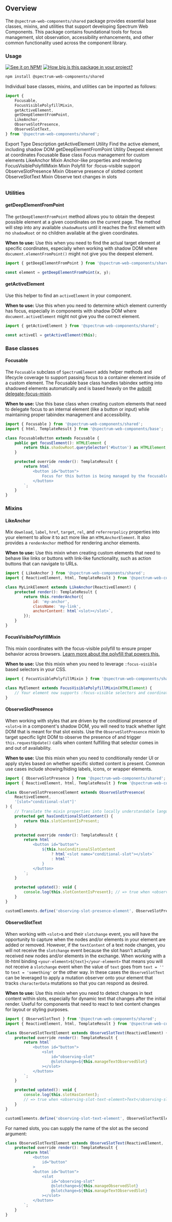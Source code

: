 ## Overview

The `@spectrum-web-components/shared` package provides essential base classes, mixins, and utilities that support developing Spectrum Web Components. This package contains foundational tools for focus management, slot observation, accessibility enhancements, and other common functionality used across the component library.

### Usage

[![See it on NPM!](https://img.shields.io/npm/v/@spectrum-web-components/shared?style=for-the-badge)](https://www.npmjs.com/package/@spectrum-web-components/shared)
[![How big is this package in your project?](https://img.shields.io/bundlephobia/minzip/@spectrum-web-components/shared?style=for-the-badge)](https://bundlephobia.com/result?p=@spectrum-web-components/shared)

```bash
npm install @spectrum-web-components/shared
```

Individual base classes, mixins, and utilities can be imported as follows:

```javascript
import {
    Focusable,
    FocusVisiblePolyfillMixin,
    getActiveElement,
    getDeepElementFromPoint,
    LikeAnchor,
    ObserveSlotPresence,
    ObserveSlotText,
} from '@spectrum-web-components/shared';
```

<div style="margin-block-end: 2rem">
    <sp-table>
        <sp-table-head>
            <sp-table-head-cell>Export</sp-table-head-cell>
            <sp-table-head-cell>Type</sp-table-head-cell>
            <sp-table-head-cell>Description</sp-table-head-cell>
        </sp-table-head>
        <sp-table-body>
            <sp-table-row>
                <sp-table-cell>getActiveElement</sp-table-cell>
                <sp-table-cell>Utility</sp-table-cell>
                <sp-table-cell>Find the active element, including shadow DOM</sp-table-cell>
            </sp-table-row>
            <sp-table-row>
                <sp-table-cell>getDeepElementFromPoint</sp-table-cell>
                <sp-table-cell>Utility</sp-table-cell>
                <sp-table-cell>Deepest element at coordinates</sp-table-cell>
            </sp-table-row>
            <sp-table-row>
                <sp-table-cell>Focusable</sp-table-cell>
                <sp-table-cell>Base class</sp-table-cell>
                <sp-table-cell>Focus management for custom elements</sp-table-cell>
            </sp-table-row>
            <sp-table-row>
                <sp-table-cell>LikeAnchor</sp-table-cell>
                <sp-table-cell>Mixin</sp-table-cell>
                <sp-table-cell>Anchor-like properties and rendering</sp-table-cell>
            </sp-table-row>
            <sp-table-row>
                <sp-table-cell>FocusVisiblePolyfillMixin</sp-table-cell>
                <sp-table-cell>Mixin</sp-table-cell>
                <sp-table-cell>Polyfill for :focus-visible support</sp-table-cell>
            </sp-table-row>
            <sp-table-row>
                <sp-table-cell>ObserveSlotPresence</sp-table-cell>
                <sp-table-cell>Mixin</sp-table-cell>
                <sp-table-cell>Observe presence of slotted content</sp-table-cell>
            </sp-table-row>
            <sp-table-row>
                <sp-table-cell>ObserveSlotText</sp-table-cell>
                <sp-table-cell>Mixin</sp-table-cell>
                <sp-table-cell>Observe text changes in slots</sp-table-cell>
            </sp-table-row>
        </sp-table-body>
    </sp-table>
</div>

### Utilities

#### getDeepElementFromPoint

The `getDeepElementFromPoint` method allows you to obtain the deepest possible element at a given coordinates on the current page. The method will step into any available `shadowRoot`s until it reaches the first element with no `shadowRoot` or no children available at the given coordinates.

**When to use:** Use this when you need to find the actual target element at specific coordinates, especially when working with shadow DOM where `document.elementFromPoint()` might not give you the deepest element.

```javascript
import { getDeepElementFromPoint } from '@spectrum-web-components/shared';

const element = getDeepElementFromPoint(x, y);
```

#### getActiveElement

Use this helper to find an `activeElement` in your component.

**When to use:** Use this when you need to determine which element currently has focus, especially in components with shadow DOM where `document.activeElement` might not give you the correct element.

```javascript
import { getActiveElement } from '@spectrum-web-components/shared';

const activeEl = getActiveElement(this);
```

### Base classes

#### Focusable

The `Focusable` subclass of `SpectrumElement` adds helper methods and lifecycle coverage to support passing focus to a container element inside of a custom element. The Focusable base class handles tabindex setting into shadowed elements automatically and is based heavily on the [aybolit delegate-focus-mixin](https://github.com/web-padawan/aybolit/blob/master/packages/core/src/mixins/delegate-focus-mixin.js).

**When to use:** Use this base class when creating custom elements that need to delegate focus to an internal element (like a button or input) while maintaining proper tabindex management and accessibility.

```javascript
import { Focusable } from '@spectrum-web-components/shared';
import { html, TemplateResult } from '@spectrum-web-components/base';

class FocusableButton extends Focusable {
    public get focusElement(): HTMLElement {
        return this.shadowRoot.querySelector('#button') as HTMLElement;
    }

    protected override render(): TemplateResult {
        return html`
            <button id="button">
                Focus for this button is being managed by the focusable base class.
            </button>
        `;
    }
}
```

### Mixins

#### LikeAnchor

Mix `download`, `label`, `href`, `target`, `rel`, and `referrerpolicy` properties into your element to allow it to act more like an `HTMLAnchorElement`. It also provides a `renderAnchor` method for rendering anchor elements.

**When to use:** Use this mixin when creating custom elements that need to behave like links or buttons with link-like functionality, such as action buttons that can navigate to URLs.

```javascript
import { LikeAnchor } from '@spectrum-web-components/shared';
import { ReactiveElement, html, TemplateResult } from '@spectrum-web-components/base';

class MyLinkElement extends LikeAnchor(ReactiveElement) {
    protected render(): TemplateResult {
        return this.renderAnchor({
            id: 'my-anchor',
            className: 'my-link',
            anchorContent: html`<slot></slot>`,
        });
    }
}
```

#### FocusVisiblePolyfillMixin

This mixin coordinates with the focus-visible polyfill to ensure proper behavior across browsers. [Learn more about the polyfill that powers this.](https://www.npmjs.com/package/focus-visible)

**When to use:** Use this mixin when you need to leverage `:focus-visible` based selectors in your CSS.

```javascript
import { FocusVisiblePolyfillMixin } from '@spectrum-web-components/shared';

class MyElement extends FocusVisiblePolyfillMixin(HTMLElement) {
    // Your element now supports :focus-visible selectors and coordinates with the polyfill
}
```

#### ObserveSlotPresence

When working with styles that are driven by the conditional presence of `<slot>`s in a component's shadow DOM, you will need to track whether light DOM that is meant for that slot exists. Use the `ObserveSlotPresence` mixin to target specific light DOM to observe the presence of and trigger `this.requestUpdate()` calls when content fulfilling that selector comes in and out of availability.

**When to use:** Use this mixin when you need to conditionally render UI or apply styles based on whether specific slotted content is present. Common use cases include showing/hiding labels, icons, or wrapper elements.

```javascript
import { ObserveSlotPresence } from '@spectrum-web-components/shared';
import { ReactiveElement, html, TemplateResult } from '@spectrum-web-components/base';

class ObserveSlotPresenceElement extends ObserveSlotPresence(
    ReactiveElement,
    '[slot="conditional-slot"]'
) {
    // Translate the mixin properties into locally understandable language
    protected get hasConditionalSlotContent() {
        return this.slotContentIsPresent;
    }

    protected override render(): TemplateResult {
        return html`
            <button id="button">
                ${this.hasConditionalSlotContent
                    ? html`<slot name="conditional-slot"></slot>`
                    : html``
                }
            </button>
        `;
    }

    protected updated(): void {
        console.log(this.slotContentIsPresent); // => true when <observing-slot-presence-element><div slot="conditional-slot"></div></observing-slot-presence-element>
    }
}

customElements.define('observing-slot-presence-element', ObserveSlotPresenceElement);
```

#### ObserveSlotText

When working with `<slot>`s and their `slotchange` event, you will have the opportunity to capture when the nodes and/or elements in your element are added or removed. However, if the `textContent` of a text node changes, you will not receive the `slotchange` event because the slot hasn't actually received new nodes and/or elements in the exchange. When working with a lit-html binding `<your-element>${text}</your-element>` that means you will not receive a `slotchange` event when the value of `text` goes from `text = ''` to `text = 'something'` or the other way. In these cases the `ObserveSlotText` can be leveraged to apply a mutation observer onto your element that tracks `characterData` mutations so that you can respond as desired.

**When to use:** Use this mixin when you need to detect changes in text content within slots, especially for dynamic text that changes after the initial render. Useful for components that need to react to text content changes for layout or styling purposes.

```javascript
import { ObserveSlotText } from '@spectrum-web-components/shared';
import { ReactiveElement, html, TemplateResult } from '@spectrum-web-components/base';

class ObserveSlotTextElement extends ObserveSlotText(ReactiveElement) {
    protected override render(): TemplateResult {
        return html`
            <button id="button">
                <slot
                    id="observing-slot"
                    @slotchange=${this.manageTextObservedSlot}
                ></slot>
            </button>
        `;
    }

    protected updated(): void {
        console.log(this.slotHasContent);
        // => true when <observing-slot-text-element>Text</observing-slot-text-element>
    }
}

customElements.define('observing-slot-text-element', ObserveSlotTextElement);
```

For named slots, you can supply the name of the slot as the second argument:

```javascript
class ObserveSlotTextElement extends ObserveSlotText(ReactiveElement, 'button-label') {
    protected override render(): TemplateResult {
        return html`
            <button
                id="button"
            >
            <button id="button">
                <slot
                    id="observing-slot"
                    @slotchange=${this.manageObservedSlot}
                    @slotchange=${this.manageTextObservedSlot}
                ></slot>
            </button>
        `;
    }
}
```
